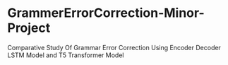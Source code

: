 # GrammerErrorCorrection-Minor-Project

Comparative Study Of Grammar Error Correction Using
Encoder Decoder LSTM Model and T5 Transformer Model
